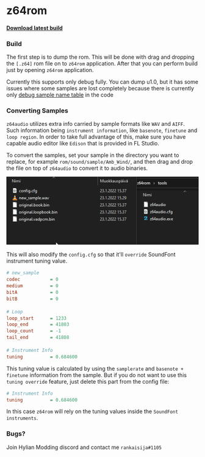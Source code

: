 # z64rom

#### [Download latest build](https://github.com/z64tools/z64rom/releases)

### Build

The first step is to dump the rom. This will be done with drag and dropping the `[.z64]` rom file on to `z64rom` application. After that you can perform build just by opening `z64rom` application.

Currently this supports only debug fully. You can dump u1.0, but it has some issues where some samples are lost completely because there is currently only [debug sample name table](https://github.com/z64tools/z64rom/blob/main/lib/NameAudio.c) in the code

### Converting Samples

`z64audio` utilizes extra info carried by sample formats like `WAV` and `AIFF`. Such information being `instrument information`, like `basenote`, `finetune` and `loop region`.
In order to take full advantage of this, make sure you have capable audio editor like `Edison` that is provided in FL Studio.

To convert the samples, set your sample in the directory you want to replace, for example `rom/sound/sample/Amb_Wind/`, and then drag and drop the file on top of `z64audio` to convert it to audio binaries.

![](readme/audio_convert.gif)

This will also modify the `config.cfg` so that it'll `override` SoundFont instrument tuning value.
```ini
# new_sample
codec           = 0
medium          = 0
bitA            = 0
bitB            = 0

# Loop
loop_start      = 1233
loop_end        = 41803
loop_count      = -1
tail_end        = 41808

# Instrument Info
tuning          = 0.684600
```
This tuning value is calculated by using the `samplerate` and `basenote + finetune` information from the sample. But if you do not want to use this `tuning override` feature, just delete this part from the config file:
```ini
# Instrument Info
tuning          = 0.684600
```
In this case `z64rom` will rely on the tuning values inside the `SoundFont instruments`.

### Bugs?

Join Hylian Modding discord and contact me `rankaisija#1105`
